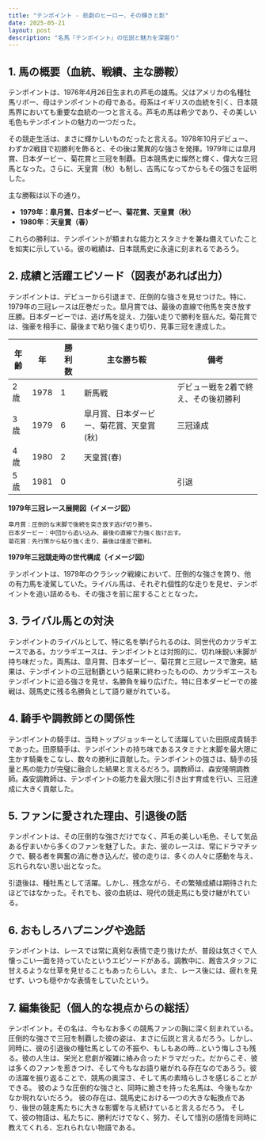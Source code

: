 ```yaml
---
title: "テンポイント - 悲劇のヒーロー、その輝きと影"
date: 2025-05-21
layout: post
description: "名馬『テンポイント』の伝説と魅力を深堀り"
---
```


## 1. 馬の概要（血統、戦績、主な勝鞍）

テンポイントは、1976年4月26日生まれの芦毛の雄馬。父はアメリカの名種牡馬リボー、母はテンポイントの母である。母系はイギリスの血統を引く、日本競馬界においても重要な血統の一つと言える。芦毛の馬は希少であり、その美しい毛色もテンポイントの魅力の一つだった。

その競走生活は、まさに輝かしいものだったと言える。1978年10月デビュー、わずか2戦目で初勝利を飾ると、その後は驚異的な強さを発揮。1979年には皐月賞、日本ダービー、菊花賞と三冠を制覇。日本競馬史に燦然と輝く、偉大な三冠馬となった。さらに、天皇賞（秋）も制し、古馬になってからもその強さを証明した。

主な勝鞍は以下の通り。

* **1979年：皐月賞、日本ダービー、菊花賞、天皇賞（秋）**
* **1980年：天皇賞（春）**

これらの勝利は、テンポイントが類まれな能力とスタミナを兼ね備えていたことを如実に示している。彼の戦績は、日本競馬史に永遠に刻まれるであろう。


## 2. 成績と活躍エピソード（図表があれば出力）

テンポイントは、デビューから引退まで、圧倒的な強さを見せつけた。特に、1979年の三冠レースは圧巻だった。皐月賞では、最後の直線で他馬を突き放す圧勝。日本ダービーでは、逃げ馬を捉え、力強い走りで勝利を掴んだ。菊花賞では、強豪を相手に、最後まで粘り強く走り切り、見事三冠を達成した。

| 年齢 | 年 | 勝利数 | 主な勝ち鞍 | 備考 |
|---|---|---|---|---|
| 2歳 | 1978 | 1 | 新馬戦 | デビュー戦を2着で終え、その後初勝利 |
| 3歳 | 1979 | 6 | 皐月賞、日本ダービー、菊花賞、天皇賞(秋) | 三冠達成 |
| 4歳 | 1980 | 2 | 天皇賞(春) |  |
| 5歳 | 1981 | 0 |  |  引退 |


**1979年三冠レース展開図（イメージ図）**

```
皐月賞：圧倒的な末脚で後続を突き放す逃げ切り勝ち。
日本ダービー：中団から追い込み、最後の直線で力強く抜け出す。
菊花賞：先行策から粘り強く走り、最後は僅差で勝利。
```

**1979年三冠競走時の世代構成（イメージ図）**

テンポイントは、1979年のクラシック戦線において、圧倒的な強さを誇り、他の有力馬を凌駕していた。ライバル馬は、それぞれ個性的な走りを見せ、テンポイントを追い詰めるも、その強さを前に屈することとなった。


## 3. ライバル馬との対決

テンポイントのライバルとして、特に名を挙げられるのは、同世代のカツラギエースである。カツラギエースは、テンポイントとは対照的に、切れ味鋭い末脚が持ち味だった。両馬は、皐月賞、日本ダービー、菊花賞と三冠レースで激突。結果は、テンポイントの三冠制覇という結果に終わったものの、カツラギエースもテンポイントに迫る強さを見せ、名勝負を繰り広げた。特に日本ダービーでの接戦は、競馬史に残る名勝負として語り継がれている。


## 4. 騎手や調教師との関係性

テンポイントの騎手は、当時トップジョッキーとして活躍していた田原成貴騎手であった。田原騎手は、テンポイントの持ち味であるスタミナと末脚を最大限に生かす騎乗をこなし、数々の勝利に貢献した。テンポイントの強さは、騎手の技量と馬の能力が完璧に融合した結果と言えるだろう。調教師は、森安隆明調教師。森安調教師は、テンポイントの能力を最大限に引き出す育成を行い、三冠達成に大きく貢献した。


## 5. ファンに愛された理由、引退後の話

テンポイントは、その圧倒的な強さだけでなく、芦毛の美しい毛色、そして気品ある佇まいから多くのファンを魅了した。また、彼のレースは、常にドラマチックで、観る者を興奮の渦に巻き込んだ。彼の走りは、多くの人々に感動を与え、忘れられない思い出となった。

引退後は、種牡馬として活躍。しかし、残念ながら、その繁殖成績は期待されたほどではなかった。それでも、彼の血統は、現代の競走馬にも受け継がれている。


## 6. おもしろハプニングや逸話

テンポイントは、レースでは常に真剣な表情で走り抜けたが、普段は気さくで人懐っこい一面を持っていたというエピソードがある。調教中に、厩舎スタッフに甘えるような仕草を見せることもあったらしい。また、レース後には、疲れを見せず、いつも穏やかな表情をしていたという。


## 7. 編集後記（個人的な視点からの総括）

テンポイント。その名は、今もなお多くの競馬ファンの胸に深く刻まれている。圧倒的な強さで三冠を制覇した彼の姿は、まさに伝説と言えるだろう。しかし、同時に、彼の引退後の種牡馬としての不振や、もしもあの時…という悔しさも残る。彼の人生は、栄光と悲劇が複雑に絡み合ったドラマだった。だからこそ、彼は多くのファンを惹きつけ、そして今もなお語り継がれる存在なのであろう。彼の活躍を振り返ることで、競馬の奥深さ、そして馬の素晴らしさを感じることができる。  彼のような圧倒的な強さと、同時に脆さを持った名馬は、今後もなかなか現れないだろう。  彼の存在は、競馬史における一つの大きな転換点であり、後世の競走馬たちに大きな影響を与え続けていると言えるだろう。  そして、彼の物語は、私たちに、勝利だけでなく、努力、そして惜別の感情を同時に教えてくれる、忘れられない物語である。
